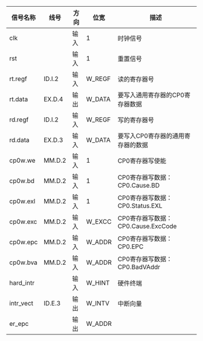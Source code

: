 | 信号名称  | 线号   | 方向 | 位宽   | 描述                               |
| --------- | ------ | ---- | ------ | ---------------------------------- |
| clk       |        | 输入 | 1      | 时钟信号                           |
| rst       |        | 输入 | 1      | 重置信号                           |
| rt.regf   | ID.I.2 | 输入 | W_REGF | 读的寄存器号                       |
| rt.data   | EX.D.4 | 输出 | W_DATA | 要写入通用寄存器的CP0寄存器数据    |
| rd.regf   | ID.I.2 | 输入 | W_REGF | 写的寄存器号                       |
| rd.data   | EX.D.3 | 输入 | W_DATA | 要写入CP0寄存器的通用寄存器的数据  |
| cp0w.we   | MM.D.2 | 输入 | 1      | CP0寄存器写使能                    |
| cp0w.bd   | MM.D.2 | 输入 | 1      | CP0寄存器写数据：CP0.Cause.BD      |
| cp0w.exl  | MM.D.2 | 输入 | 1      | CP0寄存器写数据：CP0.Status.EXL    |
| cp0w.exc  | MM.D.2 | 输入 | W_EXCC | CP0寄存器写数据：CP0.Cause.ExcCode |
| cp0w.epc  | MM.D.2 | 输入 | W_ADDR | CP0寄存器写数据：CP0.EPC           |
| cp0w.bva  | MM.D.2 | 输入 | W_ADDR | CP0寄存器写数据：CP0.BadVAddr      |
| hard_intr |        | 输入 | W_HINT | 硬件终端                           |
| intr_vect | ID.E.3 | 输出 | W_INTV | 中断向量                           |
| er_epc    |        | 输出 | W_ADDR |                                    |

